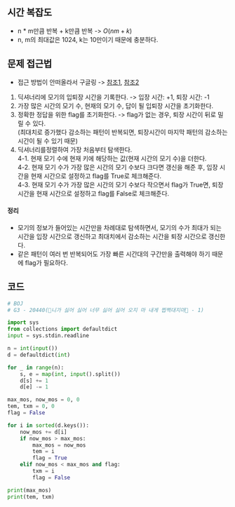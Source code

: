 ## 시간 복잡도
- n * m만큼 반복 + k만큼 반복 -> $O(nm + k)$
- n, m의 최대값은 1024, k는 10만이기 때문에 충분하다.

## 문제 접근법

- 접근 방법이 안떠올라서 구글링 -> [참조1](https://hi-guten-tag.tistory.com/354), [참조2](https://dalseoin.tistory.com/entry/%EB%B0%B1%EC%A4%8020440-%EB%8B%88%EA%B0%80-%EC%8B%AB%EC%96%B4-2)


1. 딕셔너리에 모기의 입퇴장 시간을 기록한다. -> 입장 시간: +1, 퇴장 시간: -1
2. 가장 많은 시간의 모기 수, 현재의 모기 수, 답이 될 입퇴장 시간을 초기화한다.
3. 정확한 정답을 위한 flag를 초기화한다. -> flag가 없는 경우, 퇴장 시간이 뒤로 밀릴 수 있다.   
(최대치로 증가했다 감소하는 패턴이 반복되면, 퇴장시간이 마지막 패턴의 감소하는 시간이 될 수 있기 때문)
4. 딕셔너리를정렬하여 가장 처음부터 탐색한다.  
    4-1. 현재 모기 수에 현재 키에 해당하는 값(현재 시간의 모기 수)을 더한다.  
    4-2. 현재 모기 수가 가장 많은 시간의 모기 수보다 크다면 갱신을 해준 후, 입장 시간을 현재 시간으로 설정하고 flag를 True로 체크해준다.  
    4-3. 현재 모기 수가 가장 많은 시간의 모기 수보다 작으면서 flag가 True면, 퇴장 시간을 현재 시간으로 설정하고 flag를 False로 체크해준다.

#### 정리
- 모기의 정보가 들어있는 시간만을 차례대로 탐색하면서, 모기의 수가 최대가 되는 시간을 입장 시간으로 갱신하고 최대치에서 감소하는 시간을 퇴장 시간으로 갱신한다.   
- 같은 패턴이 여러 번 반복되어도 가장 빠른 시간대의 구간만을 출력해야 하기 때문에 flag가 필요하다.


## 코드

```python
# BOJ
# G3 - 20440(🎵니가 싫어 싫어 너무 싫어 싫어 오지 마 내게 찝쩍대지마🎵 - 1)

import sys
from collections import defaultdict
input = sys.stdin.readline

n = int(input())
d = defaultdict(int)

for _ in range(n):
    s, e = map(int, input().split())
    d[s] += 1
    d[e] -= 1

max_mos, now_mos = 0, 0
tem, txm = 0, 0
flag = False

for i in sorted(d.keys()):
    now_mos += d[i]
    if now_mos > max_mos:
        max_mos = now_mos
        tem = i
        flag = True
    elif now_mos < max_mos and flag:
        txm = i
        flag = False

print(max_mos)
print(tem, txm)
```